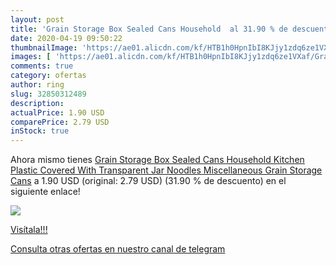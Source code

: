 ```yaml
---
layout: post
title: 'Grain Storage Box Sealed Cans Household  al 31.90 % de descuento'
date: 2020-04-19 09:50:22
thumbnailImage: 'https://ae01.alicdn.com/kf/HTB1h0HpnIbI8KJjy1zdq6ze1VXaf/Grain-Storage-Box-Sealed-Cans-Household-Kitchen-Plastic-Covered-With-Transparent-Jar-Noodles-Miscellaneous-Grain-Storage.jpg_350x350._SL200_.jpg'
images: [ 'https://ae01.alicdn.com/kf/HTB1h0HpnIbI8KJjy1zdq6ze1VXaf/Grain-Storage-Box-Sealed-Cans-Household-Kitchen-Plastic-Covered-With-Transparent-Jar-Noodles-Miscellaneous-Grain-Storage.jpg_350x350._SL200_.jpg' ]
comments: true
category: ofertas
author: ring
slug: 32850312489
description:
actualPrice: 1.90 USD
comparePrice: 2.79 USD
inStock: true
---
```


Ahora mismo tienes [Grain Storage Box Sealed Cans Household Kitchen Plastic Covered With Transparent Jar Noodles Miscellaneous Grain Storage Cans](https://www.amazon.com/dp/32850312489/?tag=redken08-20) a 1.90 USD (original: 2.79 USD) (31.90 %  de descuento) en el siguiente enlace!

[![](https://ae01.alicdn.com/kf/HTB1h0HpnIbI8KJjy1zdq6ze1VXaf/Grain-Storage-Box-Sealed-Cans-Household-Kitchen-Plastic-Covered-With-Transparent-Jar-Noodles-Miscellaneous-Grain-Storage.jpg_350x350._SL200_.jpg)](https://www.amazon.com/dp/32850312489/?tag=redken08-20)

[Visítala!!!](https://www.amazon.com/dp/32850312489/?tag=redken08-20)

[Consulta otras ofertas en nuestro canal de telegram](https://t.me/s/ofertas25)
